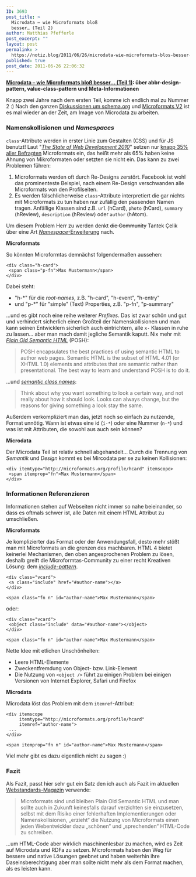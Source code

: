 ```yaml
---
ID: 3693
post_title: >
  Microdata – wie Microformats bloß
  besser… (Teil 2)
author: Matthias Pfefferle
post_excerpt: ""
layout: post
permalink: >
  https://notiz.blog/2011/06/26/microdata-wie-microformats-blos-besser-teil-2/
published: true
post_date: 2011-06-26 22:06:32
---
```

<!-- wp:paragraph -->
<p><strong><a href="https://notiz.blog/2009/08/10/microdata-wie-microformats-bloss-besser-teil-1/">Microdata – wie Microformats bloß besser… (Teil 1)</a>: über abbr-design-pattern, value-class-pattern und Meta-Informationen</strong></p>
<!-- /wp:paragraph -->

<!-- wp:paragraph -->
<p>Knapp zwei Jahre nach dem ersten Teil, komme ich endlich mal zu Nummer 2 :) Nach den ganzen <a href="https://notiz.blog/2011/06/02/websemantics-google-yahoo-und-bing-einigen-sich-auf-einen-standard/">Diskussionen um schema.org</a> und <a href="https://notiz.blog/2011/06/21/pfefferles-openweb-microformats-v2/">Microformats V2</a> ist es mal wieder an der Zeit, am Image von Microdata zu arbeiten.</p>
<!-- /wp:paragraph -->

<!-- wp:heading -->
<h3>Namenskollisionen und <em>Namespaces</em></h3>
<!-- /wp:heading -->

<!-- wp:paragraph -->
<p><code>class</code>-Attribute werden in erster Linie zum Gestalten (CSS) und für JS benutzt! Laut &quot;<em><a href="http://www.webdirections.org/sotw10">The State of Web Development 2010</a></em>&quot; setzen nur <a href="http://www.webdirections.org/sotw10/markup/#semantics">knapp 35% aller Befragten</a> Microformats ein, das heißt mehr als 65% haben keine Ahnung von Mikroformaten oder setzten sie nicht ein. Das kann zu zwei Problemen führen:</p>
<!-- /wp:paragraph -->

<!-- wp:list -->
<ol>
    <li>Microformats werden oft durch Re-Designs zerstört. Facebook ist wohl das prominenteste Beispiel, nach einem Re-Design verschwanden alle Microformats von den Profilseiten.</li>
    <li>Es werden fälschlicherweise <code>class</code>-Attribute interpretiert die gar nichts mit Microformats zu tun haben nur zufällig den passenden Namen tragen. Anfällige Klassen sind z.B. <code>url</code> (hCard), <code>photo</code> (hCard), <code>summary</code> (hReview), <code>description</code> (hReview) oder <code>author</code> (hAtom).</li>
</ol>
<!-- /wp:list -->

<!-- wp:paragraph -->
<p>Um diesem Problem Herr zu werden denkt <del>die Community</del> Tantek Çelik über eine Art <a href="http://microformats.org/wiki/microformats-2#ADVANTAGES"><em>Namespace</em>-Erweiterung</a> nach.</p>
<!-- /wp:paragraph -->

<!-- wp:paragraph -->
<p><strong>Microformats</strong></p>
<!-- /wp:paragraph -->

<!-- wp:paragraph -->
<p>So könnten Microformtas demnächst folgendermaßen aussehen:</p>
<!-- /wp:paragraph -->

<!-- wp:code -->
<pre class="wp-block-code"><code>&lt;div class=&quot;h-card&quot;&gt;
 &lt;span class=&quot;p-fn&quot;&gt;Max Mustermann&lt;/span&gt;
&lt;/div&gt;</code></pre>
<!-- /wp:code -->

<!-- wp:paragraph -->
<p>Dabei steht:</p>
<!-- /wp:paragraph -->

<!-- wp:list -->
<ul>
    <li>&quot;h-*&quot; für die <em>root-names</em>, z.B. &quot;h-card&quot;, &quot;h-event&quot;, &quot;h-entry&quot;</li>
    <li>und &quot;p-*&quot; für &quot;simple&quot; (Text) Properties, z.B. &quot;p-fn&quot;, &quot;p-summary&quot;</li>
</ul>
<!-- /wp:list -->

<!-- wp:paragraph -->
<p>...und es gibt noch eine reihe weiterer <em>Prefixes</em>. Das ist zwar schön und gut und verhindert sicherlich einen Großteil der Namenskollisionen und man kann seinen Entwicklern sicherlich auch eintrichtern, alle <code>x-</code> Klassen in ruhe zu lassen... aber man mach damit jegliche Semantik kaputt. Nix mehr mit <em><a href="http://microformats.org/wiki/posh">Plain Old Semantic HTML</a></em> (POSH):</p>
<!-- /wp:paragraph -->

<!-- wp:quote -->
<blockquote class="wp-block-quote">
    <p>POSH encapsulates the best practices of using semantic HTML to author web pages. Semantic HTML is the subset of HTML 4.01 (or XHTML 1.0) elements and attributes that are semantic rather than presentational. The best way to learn and understand POSH is to do it.</p>
</blockquote>
<!-- /wp:quote -->

<!-- wp:paragraph -->
<p>...und <em><a href="http://www.w3.org/QA/Tips/goodclassnames">semantic class names</a></em>:</p>
<!-- /wp:paragraph -->

<!-- wp:quote -->
<blockquote class="wp-block-quote">
    <p>Think about why you want something to look a certain way, and not really about how it should look. Looks can always change, but the reasons for giving something a look stay the same.</p>
</blockquote>
<!-- /wp:quote -->

<!-- wp:paragraph -->
<p>Außerdem verkompliziert man das, jetzt noch so einfach zu nutzende, Format unnötig. Wann ist etwas eine id (<code>i-*</code>) oder eine Nummer (<code>n-*</code>) und was ist mit Attributen, die sowohl aus auch sein können?</p>
<!-- /wp:paragraph -->

<!-- wp:paragraph -->
<p><strong>Microdata</strong></p>
<!-- /wp:paragraph -->

<!-- wp:paragraph -->
<p>Der Microdata Teil ist relativ schnell abgehandelt... Durch die Trennung von <em>Semantik</em> und <em>Design</em> kommt es bei Mircodata per se zu keinen Kollisionen:</p>
<!-- /wp:paragraph -->

<!-- wp:code -->
<pre class="wp-block-code"><code>&lt;div itemtype=&quot;http://microformats.org/profile/hcard&quot; itemscope&gt;
 &lt;span itemprop=&quot;fn&quot;&gt;Max Mustermann&lt;/span&gt;
&lt;/div&gt;</code></pre>
<!-- /wp:code -->

<!-- wp:heading -->
<h3>Informationen Referenzieren</h3>
<!-- /wp:heading -->

<!-- wp:paragraph -->
<p>Informationen stehen auf Webseiten nicht immer so nahe beieinander, so dass es oftmals schwer ist, alle Daten mit einem HTML Attribut zu umschließen.</p>
<!-- /wp:paragraph -->

<!-- wp:paragraph -->
<p><strong>Microformats</strong></p>
<!-- /wp:paragraph -->

<!-- wp:paragraph -->
<p>Je komplizierter das Format oder der Anwendungsfall, desto mehr stößt man mit Microformats an die grenzen des machbaren. HTML 4 bietet keinerlei Mechanismen, den oben angesprochenen Problem zu lösen, deshalb greift die Microformtas-Community zu einer recht Kreativen Lösung: dem <em><a href="http://microformats.org/wiki/include-pattern">include-pattern</a></em>.</p>
<!-- /wp:paragraph -->

<!-- wp:code -->
<pre class="wp-block-code"><code>&lt;div class=&quot;vcard&quot;&gt;
 &lt;a class=&quot;include&quot; href=&quot;#author-name&quot;&gt;&lt;/a&gt;
&lt;/div&gt;

&lt;span class=&quot;fn n&quot; id=&quot;author-name&quot;&gt;Max Mustermann&lt;/span&gt;</code></pre>
<!-- /wp:code -->

<!-- wp:paragraph -->
<p>oder:</p>
<!-- /wp:paragraph -->

<!-- wp:code -->
<pre class="wp-block-code"><code>&lt;div class=&quot;vcard&quot;&gt;
 &lt;object class=&quot;include&quot; data=&quot;#author-name&quot;&gt;&lt;/object&gt;
&lt;/div&gt;

&lt;span class=&quot;fn n&quot; id=&quot;author-name&quot;&gt;Max Mustermann&lt;/span&gt;</code></pre>
<!-- /wp:code -->

<!-- wp:paragraph -->
<p>Nette Idee mit etlichen Unschönheiten:</p>
<!-- /wp:paragraph -->

<!-- wp:list -->
<ul>
    <li>Leere HTML-Elemente</li>
    <li>Zweckentfremdung von Object- bzw. Link-Element</li>
    <li>Die Nutzung von <code>&lt;object /&gt;</code> führt zu einigen Problem bei einigen Versionen von Internet Explorer, Safari und Firefox</li>
</ul>
<!-- /wp:list -->

<!-- wp:paragraph -->
<p><strong>Microdata</strong></p>
<!-- /wp:paragraph -->

<!-- wp:paragraph -->
<p>Microdata löst das Problem mit dem <code>itemref</code>-Attribut:</p>
<!-- /wp:paragraph -->

<!-- wp:code -->
<pre class="wp-block-code"><code>&lt;div itemscope
     itemtype=&quot;http://microformats.org/profile/hcard&quot;
     itemref=&quot;author-name&quot;&gt;
 ...
&lt;/div&gt;

&lt;span itemprop=&quot;fn n&quot; id=&quot;author-name&quot;&gt;Max Mustermann&lt;/span&gt;</code></pre>
<!-- /wp:code -->

<!-- wp:paragraph -->
<p>Viel mehr gibt es dazu eigentlich nicht zu sagen :)</p>
<!-- /wp:paragraph -->

<!-- wp:heading -->
<h3>Fazit</h3>
<!-- /wp:heading -->

<!-- wp:paragraph -->
<p>Als Fazit, passt hier sehr gut ein Satz den ich auch als Fazit im aktuellen <a href="https://notiz.blog/2011/06/21/pfefferles-openweb-microformats-v2/">Webstandards-Magazin</a> verwende:</p>
<!-- /wp:paragraph -->

<!-- wp:quote -->
<blockquote class="wp-block-quote">
    <p>Microformats sind und bleiben Plain Old Semantic HTML und man sollte auch in Zukunft keinesfalls darauf verzichten sie einzusetzen, selbst mit dem Risiko einer fehlerhaften Implementierungen oder Namenskollisionen, „erzieht“ die Nutzung von Microformats einen jeden Webentwickler dazu „schönen“ und „sprechenden“ HTML-Code zu schreiben.</p>
</blockquote>
<!-- /wp:quote -->

<!-- wp:paragraph -->
<p>...um HTML-Code aber wirklich maschinenlesbar zu machen, wird es Zeit auf Microdata und RDFa zu setzen. Microformats haben den Weg für bessere und native Lösungen geebnet und haben weiterhin ihre Daseinsberechtigung aber man sollte nicht mehr als dem Format machen, als es leisten kann.</p>
<!-- /wp:paragraph -->
